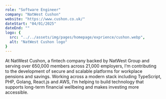 ```yaml
---
role: "Software Engineer"
company: "NatWest Cushon"
website: "https://www.cushon.co.uk/"
dateStart: "04/01/2025"
dateEnd: ""
logo: {
  src: "../../assets/img/pages/homepage/exprience/cushon.webp",
  alt: "NatWest Cushon logo"
}
---
```


At NatWest Cushon, a fintech company backed by NatWest Group and serving over 650,000 members across 21,000 employers, I’m contributing to the development of secure and scalable platforms for workplace pensions and savings. Working across a modern stack including TypeScript, PHP, Golang, React.js and AWS, I’m helping to build technology that supports long-term financial wellbeing and makes investing more accessible.

